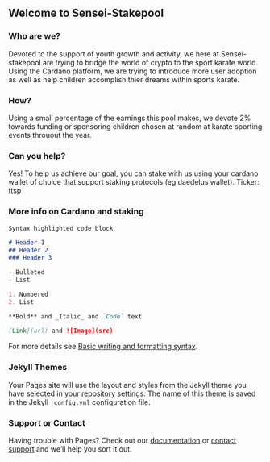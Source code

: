 ## Welcome to Sensei-Stakepool

### Who are we?
Devoted to the support of youth growth and activity, we here at Sensei-stakepool are trying to bridge the world of crypto to the sport karate world. Using the Cardano platform, we are trying to introduce more user adoption as well as help children accomplish thier dreams within sports karate.

### How?
Using a small percentage of the earnings this pool makes, we devote 2% towards funding or sponsoring children chosen at random at karate sporting events throuout the year.

### Can you help?
Yes! To help us achieve our goal, you can stake with us using your cardano wallet of choice that support staking protocols (eg daedelus wallet).
Ticker: ttsp

### More info on Cardano and staking

```markdown
Syntax highlighted code block

# Header 1
## Header 2
### Header 3

- Bulleted
- List

1. Numbered
2. List

**Bold** and _Italic_ and `Code` text

[Link](url) and ![Image](src)
```

For more details see [Basic writing and formatting syntax](https://docs.github.com/en/github/writing-on-github/getting-started-with-writing-and-formatting-on-github/basic-writing-and-formatting-syntax).

### Jekyll Themes

Your Pages site will use the layout and styles from the Jekyll theme you have selected in your [repository settings](https://github.com/Trrxx/Sensei-Stakepool/settings/pages). The name of this theme is saved in the Jekyll `_config.yml` configuration file.

### Support or Contact

Having trouble with Pages? Check out our [documentation](https://docs.github.com/categories/github-pages-basics/) or [contact support](https://support.github.com/contact) and we’ll help you sort it out.
